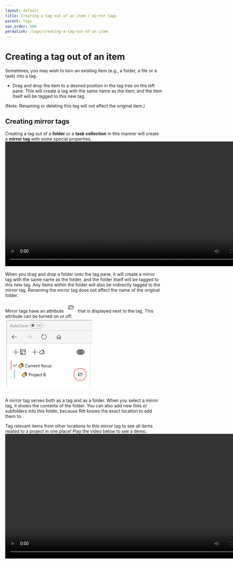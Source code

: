 ```yaml
---
layout: default
title: Creating a tag out of an item / mirror tags
parent: Tags
nav_order: 508
permalink: /tags/creating-a-tag-out-of-an-item
---
```


# Creating a tag out of an item

Sometimes, you may wish to turn an existing item (e.g., a folder, a file or a task) into a tag.

- Drag and drop the item to a desired position in the tag tree on the left pane. This will create a tag with the same name as the item, and the item itself will be tagged to this new tag. 

(Note: Renaming or deleting this tag will not affect the original item.)


## Creating mirror tags

Creating a tag out of a **folder** or a **task collection** in this manner will create a **mirror tag** with some special properties.<br/>
<video autoplay loop width="800" controls>
<source src="../img/MOV-Add-Mirror-Tag.mov" type="video/mp4">
</video>

When you drag and drop a folder onto the tag pane, it will create a mirror tag with the same name as the folder, and the folder itself will be tagged to this new tag. Any items within the folder will also be indirectly tagged to the mirror tag. Renaming the mirror tag does not affect the name of the original folder.

Mirror tags have an attribute<img src="../img/Mirror-tag-attribute.png" alt="Mirror tag attribute" width="40" style="padding: 0px 3px 0px 3px"/>that is displayed next to the tag. This attribute can be turned on or off.<br/>
<img src="../img/Mirror-tag-attribute-in-Ritt.png" alt="Add Tag Button" width="280"/><br/><br/>

A mirror tag serves both as a tag and as a folder. When you select a mirror tag, it shows the contents of the folder. You can also add new files or subfolders into this folder, because Ritt knows the exact location to add them to.

Tag relevant items from other locations to this mirror tag to see all items related to a project in one place! Play the video below to see a demo.<br/>
<video width="800" controls>
<source src="../img/MP4-Mirror-Tags.mp4" type="video/mp4">
</video>